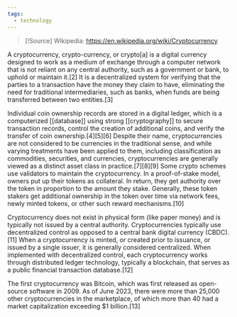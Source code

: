 ```yaml
---
tags:
  - technology
---
```

> [!Source]
> Wikipedia: https://en.wikipedia.org/wiki/Cryptocurrency

A cryptocurrency, crypto-currency, or crypto[a] is a digital currency designed to work as a medium of exchange through a computer network that is not reliant on any central authority, such as a government or bank, to uphold or maintain it.[2] It is a decentralized system for verifying that the parties to a transaction have the money they claim to have, eliminating the need for traditional intermediaries, such as banks, when funds are being transferred between two entities.[3]

Individual coin ownership records are stored in a digital ledger, which is a computerized [[database]] using strong [[cryptography]] to secure transaction records, control the creation of additional coins, and verify the transfer of coin ownership.[4][5][6] Despite their name, cryptocurrencies are not considered to be currencies in the traditional sense, and while varying treatments have been applied to them, including classification as commodities, securities, and currencies, cryptocurrencies are generally viewed as a distinct asset class in practice.[7][8][9] Some crypto schemes use validators to maintain the cryptocurrency. In a proof-of-stake model, owners put up their tokens as collateral. In return, they get authority over the token in proportion to the amount they stake. Generally, these token stakers get additional ownership in the token over time via network fees, newly minted tokens, or other such reward mechanisms.[10]

Cryptocurrency does not exist in physical form (like paper money) and is typically not issued by a central authority. Cryptocurrencies typically use decentralized control as opposed to a central bank digital currency (CBDC).[11] When a cryptocurrency is minted, or created prior to issuance, or issued by a single issuer, it is generally considered centralized. When implemented with decentralized control, each cryptocurrency works through distributed ledger technology, typically a blockchain, that serves as a public financial transaction database.[12]

The first cryptocurrency was Bitcoin, which was first released as open-source software in 2009. As of June 2023, there were more than 25,000 other cryptocurrencies in the marketplace, of which more than 40 had a market capitalization exceeding $1 billion.[13] 
